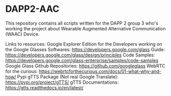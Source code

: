 # DAPP2-AAC
This repository contains all scripts written for the DAPP 2 group 3 who's working the project about Wearable Augmented Alternative Communication (WAAC) Device.

Links to resources:
Google Explorer Edition for the Developers working on the Google Glasses Softwares: https://developers.google.com/glass
Guide: https://developers.google.com/glass/design/principles
Code Samples: https://developers.google.com/glass-enterprise/samples/code-samples
Google Glass Github Repositories: https://github.com/googleglass
WebRTC for the curious: https://webrtcforthecurious.com/docs/01-what-why-and-how/
Pypi gTTS Package (Not real Google Translate): https://pypi.org/project/gTTS/
gTTS Documentations: https://gtts.readthedocs.io/en/latest/


